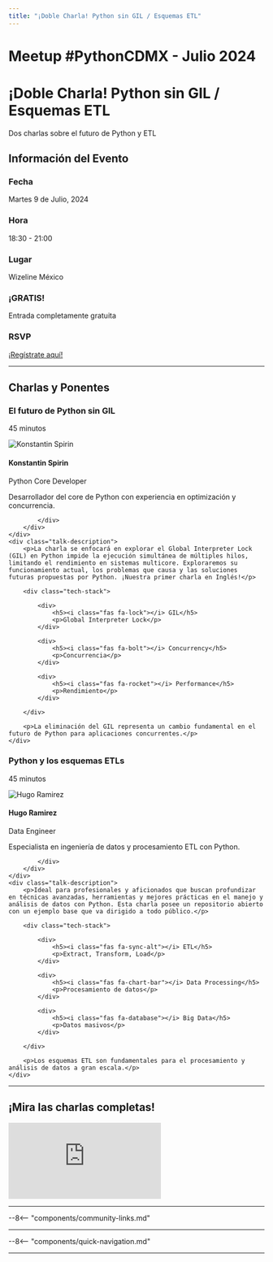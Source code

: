 ```yaml
---
title: "¡Doble Charla! Python sin GIL / Esquemas ETL"
---
```


# Meetup #PythonCDMX <i class="fab fa-python"></i> - Julio 2024

<div class="meetup-hero">
    <h1>¡Doble Charla! Python sin GIL / Esquemas ETL</h1>
    <p class="meetup-subtitle">Dos charlas sobre el futuro de Python y ETL</p>
</div>

## Información del Evento

<div class="event-details">
    <div class="detail-card date-card">
        <h3><i class="fas fa-calendar-alt"></i> Fecha</h3>
        <p>Martes 9 de Julio, 2024</p>
    </div>
    <div class="detail-card time-card">
        <h3><i class="fas fa-clock"></i> Hora</h3>
        <p>18:30 - 21:00</p>
    </div>
    <div class="detail-card location-card">
        <h3><i class="fas fa-map-marker-alt"></i> Lugar</h3>
        <p>Wizeline México</p>
    </div>
    <div class="detail-card free-card">
        <h3><i class="fas fa-gift"></i> ¡GRATIS!</h3>
        <p>Entrada completamente gratuita</p>
    </div>
    <div class="detail-card rsvp-card">
        <h3><i class="fas fa-ticket-alt"></i> RSVP</h3>
        <p><a href="https://www.meetup.com/python-mexico/">¡Regístrate aquí!</a></p>
    </div>
</div>

---

## Charlas y Ponentes


<div class="talk-section">
    <div class="talk-header">
        <h3><i class="fas fa-rocket"></i> El futuro de Python sin GIL</h3>
        <p><i class="fas fa-stopwatch"></i> 45 minutos</p>
    </div>
    <div class="speaker-section">
        <div class="speaker-photo">
            <img src="/../../images/ponentes/ponentePythonCDMX.jpg" alt="Konstantin Spirin">
        </div>
        <div class="speaker-info">
            <h4>Konstantin Spirin</h4>
            <p>Python Core Developer</p>
            <p>Desarrollador del core de Python con experiencia en optimización y concurrencia.</p>
            <div class="speaker-links">



            </div>
        </div>
    </div>
    <div class="talk-description">
        <p>La charla se enfocará en explorar el Global Interpreter Lock (GIL) en Python impide la ejecución simultánea de múltiples hilos, limitando el rendimiento en sistemas multicore. Exploraremos su funcionamiento actual, los problemas que causa y las soluciones futuras propuestas por Python. ¡Nuestra primer charla en Inglés!</p>

        <div class="tech-stack">

            <div>
                <h5><i class="fas fa-lock"></i> GIL</h5>
                <p>Global Interpreter Lock</p>
            </div>

            <div>
                <h5><i class="fas fa-bolt"></i> Concurrency</h5>
                <p>Concurrencia</p>
            </div>

            <div>
                <h5><i class="fas fa-rocket"></i> Performance</h5>
                <p>Rendimiento</p>
            </div>

        </div>

        <p>La eliminación del GIL representa un cambio fundamental en el futuro de Python para aplicaciones concurrentes.</p>
    </div>
</div>

<div class="talk-section">
    <div class="talk-header">
        <h3><i class="fas fa-rocket"></i> Python y los esquemas ETLs</h3>
        <p><i class="fas fa-stopwatch"></i> 45 minutos</p>
    </div>
    <div class="speaker-section">
        <div class="speaker-photo">
            <img src="/../../images/ponentes/ponentePythonCDMX.jpg" alt="Hugo Ramirez">
        </div>
        <div class="speaker-info">
            <h4>Hugo Ramirez</h4>
            <p>Data Engineer</p>
            <p>Especialista en ingeniería de datos y procesamiento ETL con Python.</p>
            <div class="speaker-links">



            </div>
        </div>
    </div>
    <div class="talk-description">
        <p>Ideal para profesionales y aficionados que buscan profundizar en técnicas avanzadas, herramientas y mejores prácticas en el manejo y análisis de datos con Python. Esta charla posee un repositorio abierto con un ejemplo base que va dirigido a todo público.</p>

        <div class="tech-stack">

            <div>
                <h5><i class="fas fa-sync-alt"></i> ETL</h5>
                <p>Extract, Transform, Load</p>
            </div>

            <div>
                <h5><i class="fas fa-chart-bar"></i> Data Processing</h5>
                <p>Procesamiento de datos</p>
            </div>

            <div>
                <h5><i class="fas fa-database"></i> Big Data</h5>
                <p>Datos masivos</p>
            </div>

        </div>

        <p>Los esquemas ETL son fundamentales para el procesamiento y análisis de datos a gran escala.</p>
    </div>
</div>


---


## ¡Mira las charlas completas!
<div class="video-section">
    <div class="video-container">
        <div class="video-wrapper">
            <iframe
                src="https://www.youtube.com/embed/o9AGel1P_qU"
                title="Meetup PythonCDMX Julio 2024"
                frameborder="0"
                allow="accelerometer; autoplay; clipboard-write; encrypted-media; gyroscope; picture-in-picture; web-share"
                allowfullscreen>
            ></iframe>
        </div>
    </div>
</div>

---

--8<-- "components/community-links.md"

---

--8<-- "components/quick-navigation.md"

---
